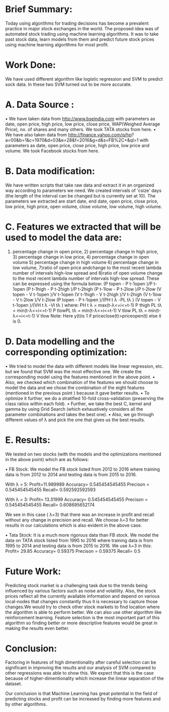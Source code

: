 # Brief Summary:

Today using algorithms for trading decisions has become a prevalent practice in major stock
exchanges in the world. The proposed idea was of automated stock trading using machine learning
algorithms. It was to take past stock data, learn models from them and predict future stock prices
using machine learning algorithms for most profit.

# Work Done:

We have used different algorithm like logistic regression and SVM to predict sock data. In these
two SVM turned out to be more accurate.

# A. Data Source :
• We have taken data from http://www.bseindia.com with parameters as date, open price, high
price, low price, close price, WAP(Weighed Average Price), no. of shares and many others.
We took TATA stocks from here.
• We have also taken data from http://finance.yahoo.com/q/hp?
a=00&b=1&c=1970&d=03&e=28&f=2016&g=d&s=FB%2C+&ql=1 with parameters as
date, open price, close price, high price, low price and volume. We took Facebook stocks
from here.

# B. Data modification: 
We have written scripts that take raw data and extract it in an organized way
according to parameters we need. We created intervals of 'csize' days (the length of the interval can
be changed but is currently set at 10). The parameters we extracted are start date, end date, open
price, close price, low price, high price, open volume, close volume, low volume, high volume.

# C. Features we extracted that will be used to model the data are: 
1) percentage change in open price, 2) percentage change in high price, 3) percentage change in low price, 4) percentage change in open volume 5) percentage change in high volume 6) percentage change in low volume, 7)ratio of open
price andchange to the most recent lambda number of intervals high-low spread and 8)ratio of open
volume change to the most recent lambda number of intervals high-low spread. These can be
expressed using the formula below:
(P topen - P t-1open )/P t-1open
(P t-1high - P t-2high )/P t-2high
(P t-1low - P t-2low )/P t-2low
(V topen - V t-1open )/V t-1open
(V t-1high - V t-2high )/V t-2high
(V t-1low - V t-2low )/V t-2low
(P topen - P t-1open )/(PH t λ -PL tλ )
(V topen - V t-1open )/(VH t λ -Vl tλ )
where:
PH t λ = max(t-λ<=i<=t-1) P thigh
PL tλ = min(t-λ<=i<=t-1) P tlowPL tλ = min(t-λ<=i<=t-1) V tlow
PL tλ = min(t-λ<=i<=t-1) V tlow
Note: Here y(t)is 1 if priceclose(t)>priceopen(t) else it is 0.

# D. Data modelling and the corresponding optimization:
• We tried to model the data with different models like linear regression, etc. but we found
that SVM was the most effective one. We create the corresponding model using the features
mentioned in the above point.
• Also, we checked which combination of the features we should choose to model the data
and we chose the combination of the eight features (mentioned in the previous point )
because it gave better results.
• To optimize it further, we do a stratified 10-fold cross-validation (preserving the class ratios
within each fold).
• Further, we take the best C, kernel and gamma by using Grid Search (which exhaustively
considers all the parameter combinations and takes the best one).
• Also, we go through different values of λ and pick the one that gives us the best results.

# E. Results: 
We tested on two stocks (with the models and the optimizations mentioned in the above
point) which are as follows:

• FB Stock: We model the FB stock listed from 2012 to 2016 where training data is from 2012
to 2014 and testing data is from 2015 to 2016.

With λ = 5:
Profit=11.989989
Accuracy= 0.545454545455
Precison = 0.545454545455
Recall= 0.592592592593

With λ = 3:
Profit= 13.31999
Accuracy= 0.545454545455
Precison = 0.545454545455
Recall= 0.608695652174

We see in this case ( λ=3) that there was an increase in profit and recall without any
change in precision and recall.
We choose λ=3 for better results in our calculations which is also evident in the above
case.

• Tata Stock: It is a much more rigorous data than FB stock. We model the data on TATA
stock listed from 1995 to 2016 where training data is from 1995 to 2014 and testing data is
from 2015 to 2016.
We use λ=3 in this:
Profit= 29.85
Accuracy= 0.59375
Precison = 0.59375
Recall= 0.5

# Future Work:

Predicting stock market is a challenging task due to the trends being influenced by various factors
such as noise and volatility. Also, the stock prices reflect all the currently available information and
depend on various local-nodes that changes constantly thus it is necessary to capture those
changes.We would try to check other stock markets to find location where the algorithm is able to
perform better. We can also use other algorithm like reinforcement learning. Feature selection is the
most important part of this algorithm so finding better or more descriptive features would be great
in making the results even better.

# Conclusion:

Factoring in features of high dimentionality after careful selection can be significant in improving
the results and our analysis of SVM compared to other regressions was able to show this. We expect
that this is the case because of higher-dimentionality which increase the linear separation of the
dataset.

Our conclusion is that Machine Learning has great potential in the field of predicting stocks and
profit can be increased by finding more features and by other algorithms.

